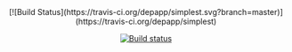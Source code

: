 <center>
  [![Build Status](https://travis-ci.org/depapp/simplest.svg?branch=master)](https://travis-ci.org/depapp/simplest)
  
[![Build status](https://ci.appveyor.com/api/projects/status/nc085fn4eclefhld?svg=true)](https://ci.appveyor.com/project/depapp/simplest)
</center>
